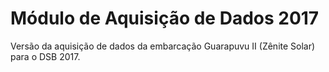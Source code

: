 # Módulo de Aquisição de Dados 2017
Versão da aquisição de dados da embarcação Guarapuvu II (Zênite Solar) para o DSB 2017.

